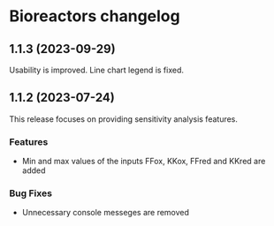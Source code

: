 # Bioreactors changelog

## 1.1.3 (2023-09-29)

Usability is improved. Line chart legend is fixed.

## 1.1.2 (2023-07-24)

This release focuses on providing sensitivity analysis features.

### Features

* Min and max values of the inputs FFox, KKox, FFred and KKred are added

### Bug Fixes

* Unnecessary console messeges are removed
